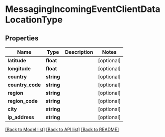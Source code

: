 # MessagingIncomingEventClientDataLocationType

## Properties
Name | Type | Description | Notes
------------ | ------------- | ------------- | -------------
**latitude** | **float** |  | [optional] 
**longitude** | **float** |  | [optional] 
**country** | **string** |  | [optional] 
**country_code** | **string** |  | [optional] 
**region** | **string** |  | [optional] 
**region_code** | **string** |  | [optional] 
**city** | **string** |  | [optional] 
**ip_address** | **string** |  | [optional] 

[[Back to Model list]](../README.md#documentation-for-models) [[Back to API list]](../README.md#documentation-for-api-endpoints) [[Back to README]](../README.md)


